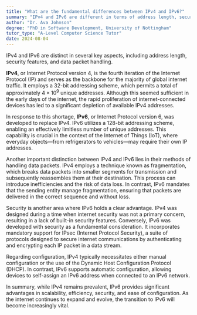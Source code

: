 ```yaml
---
title: "What are the fundamental differences between IPv4 and IPv6?"
summary: "IPv4 and IPv6 are different in terms of address length, security features, and handling of data packets."
author: "Dr. Ava Johnson"
degree: "PhD in Software Development, University of Nottingham"
tutor_type: "A-Level Computer Science Tutor"
date: 2024-08-04
---
```


IPv4 and IPv6 are distinct in several key aspects, including address length, security features, and data packet handling.

**IPv4**, or Internet Protocol version 4, is the fourth iteration of the Internet Protocol (IP) and serves as the backbone for the majority of global internet traffic. It employs a 32-bit addressing scheme, which permits a total of approximately $4 \times 10^9$ unique addresses. Although this seemed sufficient in the early days of the internet, the rapid proliferation of internet-connected devices has led to a significant depletion of available IPv4 addresses.

In response to this shortage, **IPv6**, or Internet Protocol version 6, was developed to replace IPv4. IPv6 utilizes a 128-bit addressing scheme, enabling an effectively limitless number of unique addresses. This capability is crucial in the context of the Internet of Things (IoT), where everyday objects—from refrigerators to vehicles—may require their own IP addresses.

Another important distinction between IPv4 and IPv6 lies in their methods of handling data packets. IPv4 employs a technique known as fragmentation, which breaks data packets into smaller segments for transmission and subsequently reassembles them at their destination. This process can introduce inefficiencies and the risk of data loss. In contrast, IPv6 mandates that the sending entity manage fragmentation, ensuring that packets are delivered in the correct sequence and without loss.

Security is another area where IPv6 holds a clear advantage. IPv4 was designed during a time when internet security was not a primary concern, resulting in a lack of built-in security features. Conversely, IPv6 was developed with security as a fundamental consideration. It incorporates mandatory support for IPsec (Internet Protocol Security), a suite of protocols designed to secure internet communications by authenticating and encrypting each IP packet in a data stream.

Regarding configuration, IPv4 typically necessitates either manual configuration or the use of the Dynamic Host Configuration Protocol (DHCP). In contrast, IPv6 supports automatic configuration, allowing devices to self-assign an IPv6 address when connected to an IPv6 network.

In summary, while IPv4 remains prevalent, IPv6 provides significant advantages in scalability, efficiency, security, and ease of configuration. As the internet continues to expand and evolve, the transition to IPv6 will become increasingly vital.
    